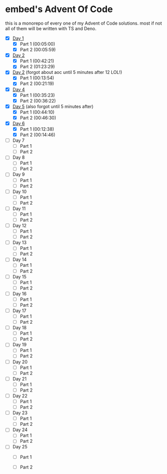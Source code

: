# embed's Advent Of Code
this is a monorepo of every one of my Advent of Code solutions. most if not all of them will be written with TS and Deno. 

 - [x] [Day 1](https://github.com/embedvr/aoc/tree/main/day1)
	 - [x] Part 1 (00:05:00)
	 - [x] Part 2 (00:05:59)
 - [x] [Day 2](https://github.com/embedvr/aoc/tree/main/day2)
	 - [x] Part 1 (00:42:21)
	 - [x] Part 2 (01:23:29)
 - [x] [Day 2](https://github.com/embedvr/aoc/tree/main/day3) (forgot about aoc until 5 minutes after 12 LOL!)
	 - [x] Part 1 (00:13:54)
	 - [x] Part 2 (00:21:19)
 - [x] [Day 4](https://github.com/embedvr/aoc/tree/main/day4)
	 - [x] Part 1 (00:35:23)
	 - [x] Part 2 (00:36:22)
 - [x] [Day 5](https://github.com/embedvr/aoc/tree/main/day5) (also forgot until 5 minutes after)
	 - [x] Part 1 (00:44:10)
	 - [x] Part 2 (00:46:30)
 - [x] [Day 6](https://github.com/embedvr/aoc/tree/main/day6)
	 - [x] Part 1 (00:12:38)
	 - [x] Part 2 (00:14:46)
 - [ ] Day 7
	 - [ ] Part 1
	 - [ ] Part 2
 - [ ] Day 8
	 - [ ] Part 1
	 - [ ] Part 2
 - [ ] Day 9
	 - [ ] Part 1
	 - [ ] Part 2
 - [ ] Day 10
	 - [ ] Part 1
	 - [ ] Part 2
 - [ ] Day 11
	 - [ ] Part 1
	 - [ ] Part 2
 - [ ] Day 12
	 - [ ] Part 1
	 - [ ] Part 2
 - [ ] Day 13
	 - [ ] Part 1
	 - [ ] Part 2
 - [ ] Day 14
	 - [ ] Part 1
	 - [ ] Part 2
 - [ ] Day 15
	 - [ ] Part 1
	 - [ ] Part 2
 - [ ] Day 16
	 - [ ] Part 1
	 - [ ] Part 2
 - [ ] Day 17
	 - [ ] Part 1
	 - [ ] Part 2
 - [ ] Day 18
	 - [ ] Part 1
	 - [ ] Part 2
 - [ ] Day 19
	 - [ ] Part 1
	 - [ ] Part 2
 - [ ] Day 20
	 - [ ] Part 1
	 - [ ] Part 2
 - [ ] Day 21
	 - [ ] Part 1
	 - [ ] Part 2
 - [ ] Day 22
	 - [ ] Part 1
	 - [ ] Part 2
 - [ ] Day 23
	 - [ ] Part 1
	 - [ ] Part 2
 - [ ] Day 24
	 - [ ] Part 1
	 - [ ] Part 2
 - [ ] Day 25
	 - [ ] Part 1
	 - [ ] Part 2


